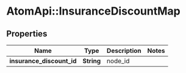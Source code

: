 # AtomApi::InsuranceDiscountMap

## Properties
Name | Type | Description | Notes
------------ | ------------- | ------------- | -------------
**insurance_discount_id** | **String** | node_id | 



